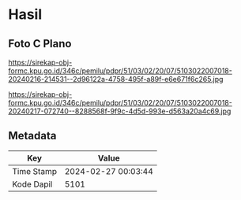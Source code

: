 # Hasil

## Foto C Plano

https://sirekap-obj-formc.kpu.go.id/346c/pemilu/pdpr/51/03/02/20/07/5103022007018-20240216-214531--2d96122a-4758-495f-a89f-e6e671f6c265.jpg

https://sirekap-obj-formc.kpu.go.id/346c/pemilu/pdpr/51/03/02/20/07/5103022007018-20240217-072740--8288568f-9f9c-4d5d-993e-d563a20a4c69.jpg


## Metadata

| Key        | Value               |
| ---------- | ------------------- |
| Time Stamp | 2024-02-27 00:03:44 |
| Kode Dapil | 5101                |



